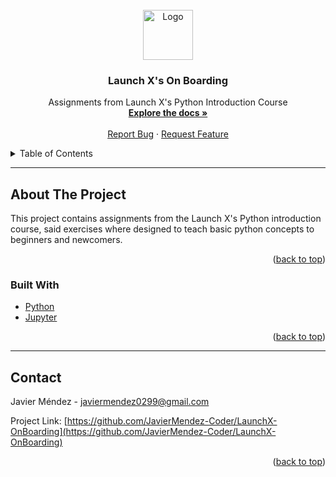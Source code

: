 <div id="top"></div>



<!-- PROJECT LOGO -->
<br />
<div align="center">
  <a href="https://raw.githubusercontent.com/othneildrew/Best-README-Template/master/images/logo.png">
    <img src="images/logo.png" alt="Logo" width="80" height="80">
  </a>

<h3 align="center">Launch X's On Boarding</h3>

  <p align="center">
    Assignments from Launch X's Python Introduction Course
    <br />
    <a href="https://github.com/JavierMendez-Coder/LaunchX-OnBoarding"><strong>Explore the docs »</strong></a>
    <br />
    <br />
    <a href="https://github.com/JavierMendez-Coder/LaunchX-OnBoarding/issues">Report Bug</a>
    ·
    <a href="https://github.com/JavierMendez-Coder/LaunchX-OnBoarding/issues">Request Feature</a>
  </p>
</div>



<!-- TABLE OF CONTENTS -->
<details>
  <summary>Table of Contents</summary>
  <ol>
    <li>
      <a href="#about-the-project">About The Project</a>
      <ul>
        <li><a href="#built-with">Built With</a></li>
      </ul>
    </li>
    <li><a href="#contact">Contact</a></li>
  </ol>
</details>



---
<!-- ABOUT THE PROJECT -->
## About The Project

This project contains assignments from the Launch X's Python introduction course, said exercises where designed to teach basic python concepts to beginners and newcomers.
<p align="right">(<a href="#top">back to top</a>)</p>



### Built With

* [Python](https://www.python.org)
* [Jupyter](https://jupyter.org)

<p align="right">(<a href="#top">back to top</a>)</p>



---
<!-- CONTACT -->
## Contact

Javier Méndez - javiermendez0299@gmail.com

Project Link: [https://github.com/JavierMendez-Coder/LaunchX-OnBoarding](https://github.com/JavierMendez-Coder/LaunchX-OnBoarding)

<p align="right">(<a href="#top">back to top</a>)</p>



<!-- MARKDOWN LINKS & IMAGES -->
<!-- https://www.markdownguide.org/basic-syntax/#reference-style-links -->
